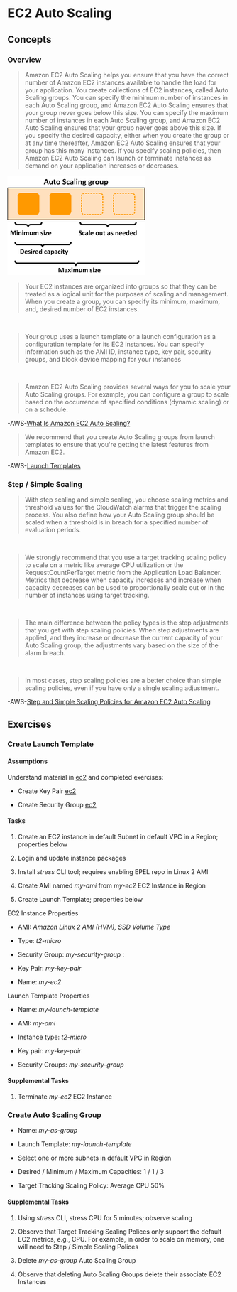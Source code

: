# EC2 Auto Scaling

## Concepts

### Overview

> Amazon EC2 Auto Scaling helps you ensure that you have the correct number of Amazon EC2 instances available to handle the load for your application. You create collections of EC2 instances, called Auto Scaling groups. You can specify the minimum number of instances in each Auto Scaling group, and Amazon EC2 Auto Scaling ensures that your group never goes below this size. You can specify the maximum number of instances in each Auto Scaling group, and Amazon EC2 Auto Scaling ensures that your group never goes above this size. If you specify the desired capacity, either when you create the group or at any time thereafter, Amazon EC2 Auto Scaling ensures that your group has this many instances. If you specify scaling policies, then Amazon EC2 Auto Scaling can launch or terminate instances as demand on your application increases or decreases.

![EC2 Auto Scaling](as-basic-diagram.png)

> Your EC2 instances are organized into groups so that they can be treated as a logical unit for the purposes of scaling and management. When you create a group, you can specify its minimum, maximum, and, desired number of EC2 instances.

&nbsp;

> Your group uses a launch template or a launch configuration as a configuration template for its EC2 instances. You can specify information such as the AMI ID, instance type, key pair, security groups, and block device mapping for your instances

&nbsp;

> Amazon EC2 Auto Scaling provides several ways for you to scale your Auto Scaling groups. For example, you can configure a group to scale based on the occurrence of specified conditions (dynamic scaling) or on a schedule. 

-AWS-[What Is Amazon EC2 Auto Scaling?](https://docs.aws.amazon.com/autoscaling/ec2/userguide/what-is-amazon-ec2-auto-scaling.html)

> We recommend that you create Auto Scaling groups from launch templates to ensure that you're getting the latest features from Amazon EC2.

-AWS-[Launch Templates](https://docs.aws.amazon.com/autoscaling/ec2/userguide/LaunchTemplates.html)

### Step / Simple Scaling

> With step scaling and simple scaling, you choose scaling metrics and threshold values for the CloudWatch alarms that trigger the scaling process. You also define how your Auto Scaling group should be scaled when a threshold is in breach for a specified number of evaluation periods.

&nbsp;

> We strongly recommend that you use a target tracking scaling policy to scale on a metric like average CPU utilization or the RequestCountPerTarget metric from the Application Load Balancer. Metrics that decrease when capacity increases and increase when capacity decreases can be used to proportionally scale out or in the number of instances using target tracking.

&nbsp;

> The main difference between the policy types is the step adjustments that you get with step scaling policies. When step adjustments are applied, and they increase or decrease the current capacity of your Auto Scaling group, the adjustments vary based on the size of the alarm breach.

&nbsp;

> In most cases, step scaling policies are a better choice than simple scaling policies, even if you have only a single scaling adjustment.

-AWS-[Step and Simple Scaling Policies for Amazon EC2 Auto Scaling](https://docs.aws.amazon.com/autoscaling/ec2/userguide/as-scaling-simple-step.html)

## Exercises

### Create Launch Template

#### Assumptions

Understand material in [ec2](../ec2) and completed exercises:

* Create Key Pair [ec2](../ec2)

* Create Security Group [ec2](../ec2)

#### Tasks

1. Create an EC2 instance in default Subnet in default VPC in a Region; properties below

2. Login and update instance packages

3. Install *stress* CLI tool; requires enabling EPEL repo in Linux 2 AMI

4. Create AMI named *my-ami* from *my-ec2* EC2 Instance in Region

5. Create Launch Template;  properties below

EC2 Instance Properties

* AMI: *Amazon Linux 2 AMI (HVM), SSD Volume Type*

* Type: *t2-micro*

* Security Group: *my-security-group*
:
* Key Pair: *my-key-pair*

* Name: *my-ec2*

Launch Template Properties

* Name: *my-launch-template*

* AMI: *my-ami*

* Instance type: *t2-micro*

* Key pair: *my-key-pair*

* Security Groups: *my-security-group*

#### Supplemental Tasks

1. Terminate *my-ec2* EC2 Instance

### Create Auto Scaling Group

* Name: *my-as-group*

* Launch Template: *my-launch-template*

* Select one or more subnets in default VPC in Region

* Desired / Minimum / Maximum Capacities: 1 / 1 / 3

* Target Tracking Scaling Policy: Average CPU 50%

#### Supplemental Tasks

1. Using *stress* CLI, stress CPU for 5 minutes; observe scaling

2. Observe that Target Tracking Scaling Polices only support the default EC2 metrics, e.g., CPU.  For example, in order to scale on memory, one will need to Step / Simple Scaling Polices

3. Delete *my-as-group* Auto Scaling Group

4. Observe that deleting Auto Scaling Groups delete their associate EC2 Instances
